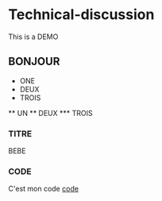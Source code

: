 # Technical-discussion
This is a DEMO

## BONJOUR 

* ONE 
* DEUX 
* TROIS 


** UN 
** DEUX 
*** TROIS

### TITRE
BEBE


### CODE 

C'est mon code [code](https://gist.github.com/mchakir19741/44234b12a2b38209ed8873261054fee3.js">)





